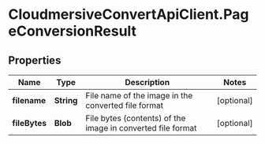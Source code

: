 # CloudmersiveConvertApiClient.PageConversionResult

## Properties
Name | Type | Description | Notes
------------ | ------------- | ------------- | -------------
**filename** | **String** | File name of the image in the converted file format | [optional] 
**fileBytes** | **Blob** | File bytes (contents) of the image in converted file format | [optional] 


